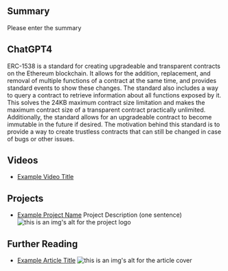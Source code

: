 ## Summary

Please enter the summary

## ChatGPT4

ERC-1538 is a standard for creating upgradeable and transparent contracts on the Ethereum blockchain. It allows for the addition, replacement, and removal of multiple functions of a contract at the same time, and provides standard events to show these changes. The standard also includes a way to query a contract to retrieve information about all functions exposed by it. This solves the 24KB maximum contract size limitation and makes the maximum contract size of a transparent contract practically unlimited. Additionally, the standard allows for an upgradeable contract to become immutable in the future if desired. The motivation behind this standard is to provide a way to create trustless contracts that can still be changed in case of bugs or other issues.

## Videos

- [Example Video Title](https://www.youtube.com/watch?v=TDGq4aeevgY)

## Projects

- [Example Project Name](https://xxxx.xxx/xxxxx) Project Description (one sentence) ![this is an img's alt for the project logo](https://xxxx.xxx/project-logo.xxx)

## Further Reading

- [Example Article Title](https://xxxx.xxx/xxxxx) ![this is an img's alt for the article cover](https://xxxx.xxx/article-cover.xxx)
